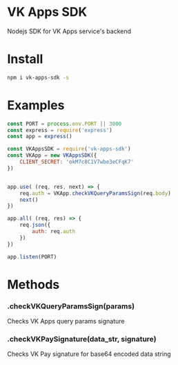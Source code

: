 # VK Apps SDK

Nodejs SDK for VK Apps service's backend

# Install 
```sh
npm i vk-apps-sdk -s
```

# Examples 


```js
const PORT = process.env.PORT || 3000
const express = require('express')
const app = express()

const VKAppsSDK = require('vk-apps-sdk')
const VKApp = new VKAppsSDK({
    CLIENT_SECRET: 'okM7c8C1V7wbe3eCFqK7'
})


app.use( (req, res, next) => {
    req.auth = VKApp.checkVKQueryParamsSign(req.body)
    next()
})

app.all( (req, res) => {
    req.json({
        auth: req.auth
    })
})

app.listen(PORT)
```

# Methods

### .checkVKQueryParamsSign(params)

Checks VK Apps query params signature



### .checkVKPaySignature(data_str, signature)

Checks VK Pay signature for base64 encoded data string

